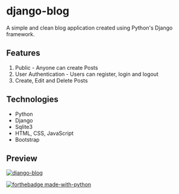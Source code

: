 # django-blog 

A simple and clean blog application created using Python's Django framework.

## Features
1. Public - Anyone can create Posts
2. User Authentication - Users can register, login and logout
3. Create, Edit and Delete Posts

## Technologies
- Python 
- Django
- Sqlite3
- HTML, CSS, JavaScript
- Bootstrap

## Preview
[![django-blog](https://i.postimg.cc/jSWBb81Y/Screenshot-2022-08-31-at-10-41-46-PM.png)](https://postimg.cc/VJ8K9F1K)

[![forthebadge made-with-python](http://ForTheBadge.com/images/badges/made-with-python.svg)](https://www.python.org/)
